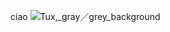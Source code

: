 ciao
![Tux,_gray／grey_background](https://user-images.githubusercontent.com/20170348/128524834-c88f513f-2807-4295-9b14-02d6fbbcc62b.png)
